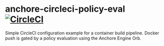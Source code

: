 # anchore-circleci-policy-eval [![CircleCI](https://circleci.com/gh/Btodhunter/anchore-circleci-policy-eval.svg?style=svg)](https://circleci.com/gh/Btodhunter/anchore-circleci-policy-eval)

Simple CircleCI configuration example for a container build pipeline. Docker push is gated by a policy evaluation using the Anchore Engine Orb.
